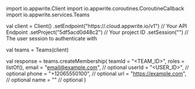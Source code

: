 import io.appwrite.Client
import io.appwrite.coroutines.CoroutineCallback
import io.appwrite.services.Teams

val client = Client()
    .setEndpoint("https://<REGION>.cloud.appwrite.io/v1") // Your API Endpoint
    .setProject("5df5acd0d48c2") // Your project ID
    .setSession("") // The user session to authenticate with

val teams = Teams(client)

val response = teams.createMembership(
    teamId = "<TEAM_ID>",
    roles = listOf(),
    email = "email@example.com", // optional
    userId = "<USER_ID>", // optional
    phone = "+12065550100", // optional
    url = "https://example.com", // optional
    name = "<NAME>" // optional
)
